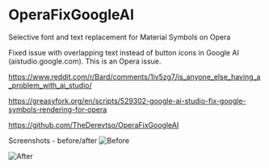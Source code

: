# OperaFixGoogleAI
Selective font and text replacement for Material Symbols on Opera

Fixed issue with overlapping text instead of button icons in Google AI (aistudio.google.com). This is an Opera issue.

https://www.reddit.com/r/Bard/comments/1iv5zg7/is_anyone_else_having_a_problem_with_ai_studio/

https://greasyfork.org/en/scripts/529302-google-ai-studio-fix-google-symbols-rendering-for-opera

https://github.com/TheDerevtso/OperaFixGoogleAI

Screenshots - before/after
![Before](https://greasyfork.org/rails/active_storage/blobs/redirect/eyJfcmFpbHMiOnsiZGF0YSI6MTcxMzM0LCJwdXIiOiJibG9iX2lkIn19--59f2b94c1e13c649b701efde6ab5c841788ae175/%D0%B8%D0%B7%D0%BE%D0%B1%D1%80%D0%B0%D0%B6%D0%B5%D0%BD%D0%B8%D0%B5.png)

![After](https://greasyfork.org/rails/active_storage/blobs/redirect/eyJfcmFpbHMiOnsiZGF0YSI6MTcxMzM4LCJwdXIiOiJibG9iX2lkIn19--09625e9e6aeb0ab00625b11ffa90f77f7fe995a6/%D0%B8%D0%B7%D0%BE%D0%B1%D1%80%D0%B0%D0%B6%D0%B5%D0%BD%D0%B8%D0%B5.png)